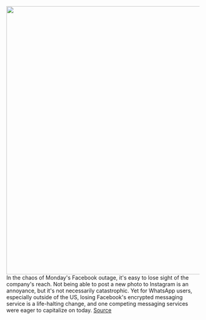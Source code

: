 <img src='https://cdn.vox-cdn.com/thumbor/iYpOmxBOm3Vs_WQeD3tb_nwidZk=/0x0:2040x1360/1200x800/filters:focal(857x517:1183x843)/cdn.vox-cdn.com/uploads/chorus_image/image/69950895/acastro_210119_1777_whatsapp_0003.0.jpg' width='700px' /><br/>
In the chaos of Monday's Facebook outage, it's easy to lose sight of the company's reach. Not being able to post a new photo to Instagram is an annoyance, but it's not necessarily catastrophic. Yet for WhatsApp users, especially outside of the US, losing Facebook's encrypted messaging service is a life-halting change, and one competing messaging services were eager to capitalize on today.
<a href='https://www.theverge.com/2021/10/4/22709669/facebook-outage-whatsapp-signal-telegram-encrypted'> Source <a/>